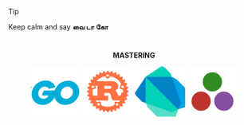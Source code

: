 > [!TIP]
> Keep calm and say **வை டா கோ**

<div align="center">

#

<b>MASTERING</b>
</div>

<div align="center">
  <img src="/img/golang.png" alt="golang" width="20%" />
  <img src="/img/rust.png" alt="rust" width="20%"  />
  <img src="/img/dart.png" alt="dart" width="20%"  />
  <img src="/img/julia.png" alt="julia" width="20%" />
</div>

#

<!--

                                                     dP d88   a8888a  
                                                     88  88  d8' ..8b 
88d8b.d8b. dP    dP .d8888b. dP    dP 88d888b. .d888b88  88  88 .P 88 
88'`88'`88 88    88 88'  `88 88    88 88'  `88 88'  `88  88  88 d' 88 
88  88  88 88.  .88 88.  .88 88.  .88 88    88 88.  .88  88  Y8'' .8P 
dP  dP  dP `88888P' `8888P88 `88888P' dP    dP `88888P8 d88P  Y8888P  
                         .88                                          
                     d8888P                                           

-->

<!--
 "YOU FOUND SOMETHING WHICH IS HIDDEN" |  "நீங்கள் மறைக்கப்பட்ட ஒன்றைக் கண்டுபிடித்துள்ளீர்கள்"
-->
